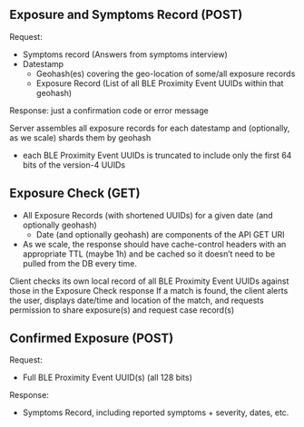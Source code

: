 ## Exposure and Symptoms Record (POST)
Request:
- Symptoms record (Answers from symptoms interview)
- Datestamp
  - Geohash(es) covering the geo-location of some/all exposure records
  - Exposure Record (List of all BLE Proximity Event UUIDs within that geohash)

Response: just a confirmation code or error message

Server assembles all exposure records for each datestamp and (optionally, as we scale) shards them by geohash
- each BLE Proximity Event UUIDs is truncated to include only the first 64 bits of the version-4 UUIDs

## Exposure Check (GET)
- All Exposure Records (with shortened UUIDs) for a given date (and optionally geohash)
  - Date (and optionally geohash) are components of the API GET URI
- As we scale, the response should have cache-control headers with an appropriate TTL (maybe 1h) and be cached so it doesn’t need to be pulled from the DB every time.

Client checks its own local record of all BLE Proximity Event UUIDs against those in the Exposure Check response
If a match is found, the client alerts the user, displays date/time and location of the match, and requests permission to share exposure(s) and request case record(s)

## Confirmed Exposure (POST)
Request:
- Full BLE Proximity Event UUID(s) (all 128 bits)

Response:
- Symptoms Record, including reported symptoms + severity, dates, etc.


